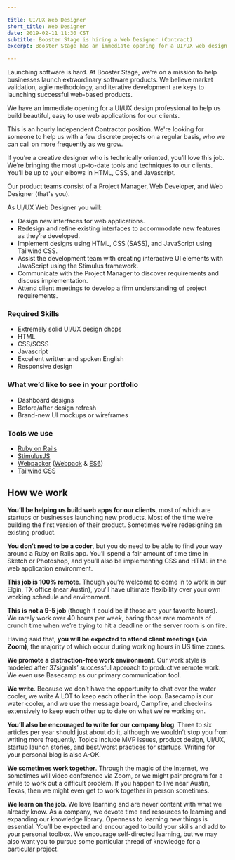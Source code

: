 ```yaml
---

title: UI/UX Web Designer
short_title: Web Designer
date: 2019-02-11 11:30 CST
subtitle: Booster Stage is hiring a Web Designer (Contract)
excerpt: Booster Stage has an immediate opening for a UI/UX web design professional to help us build beautiful, easy to use web applications for our clients.

---
```


Launching software is hard. At Booster Stage, we’re on a mission to help businesses launch extraordinary software products. We believe market validation, agile methodology, and iterative development are keys to launching successful web-based products.

We have an immediate opening for a UI/UX design professional to help us build beautiful, easy to use web applications for our clients.

This is an hourly Independent Contractor position. We're looking for someone to help us with a few discrete projects on a regular basis, who we can call on more frequently as we grow.

If you’re a creative designer who is technically oriented, you’ll love this job. We’re bringing the most up-to-date tools and techniques to our clients. You’ll be up to your elbows in HTML, CSS, and Javascript.

Our product teams consist of a Project Manager, Web Developer, and Web Designer (that's you).

As UI/UX Web Designer you will:

- Design new interfaces for web applications.
- Redesign and refine existing interfaces to accommodate new features as they’re developed.
- Implement designs using HTML, CSS (SASS), and JavaScript using Tailwind CSS.
- Assist the development team with creating interactive UI elements with
  JavaScript using the Stimulus framework.
- Communicate with the Project Manager to discover requirements and discuss implementation.
- Attend client meetings to develop a firm understanding of project
  requirements.

### Required Skills

- Extremely solid UI/UX design chops
- HTML
- CSS/SCSS
- Javascript
- Excellent written and spoken English
- Responsive design

### What we’d like to see in your portfolio

- Dashboard designs
- Before/after design refresh
- Brand-new UI mockups or wireframes

### Tools we use

- [Ruby on Rails](https://rubyonrails.org)
- [StimulusJS](https://stimulusjs.org)
- [Webpacker](https://github.com/rails/webpacker) ([Webpack](https://webpack.js.org) & [ES6](https://github.com/lukehoban/es6features#readme))
- [Tailwind CSS](https://tailwindcss.com)

## How we work

**You’ll be helping us build web apps for our clients**, most of which are startups or businesses launching new products. Most of the time we’re building the first version of their product. Sometimes we’re redesigning an existing product.

**You don’t need to be a coder**, but you do need to be able to find your way around a Ruby on Rails app. You’ll spend a fair amount of time time in Sketch or Photoshop, and you’ll also be implementing CSS and HTML in the web application environment. 

**This job is 100% remote**. Though you’re welcome to come in to work in our Elgin, TX office (near Austin), you’ll have ultimate flexibility over your own working schedule and environment.

**This is not a 9-5 job** (though it could be if those are your favorite hours). We rarely work over 40 hours per week, baring those rare moments of crunch time when we’re trying to hit a deadline or the server room is on fire.

Having said that, **you will be expected to attend client meetings (via Zoom)**, the majority of which occur during working hours in US time zones.

**We promote a distraction-free work environment**. Our work style is modeled after 37signals’ successful approach to productive remote work. We even use Basecamp as our primary communication tool.

**We write**. Because we don’t have the opportunity to chat over the water cooler, we write A LOT to keep each other in the loop. Basecamp is our water cooler, and we use the message board, Campfire, and check-ins extensively to keep each other up to date on what we're working on.

**You’ll also be encouraged to write for our company blog**. Three to six articles per year should just about do it, although we wouldn’t stop you from writing more frequently. Topics include MVP issues, product design, UI/UX, startup launch stories, and best/worst practices for startups. Writing for your personal blog is also A-OK.

**We sometimes work together**. Through the magic of the Internet, we sometimes will video conference via Zoom, or we might pair program for a while to work out a difficult problem. If you happen to live near Austin, Texas, then we might even get to work together in person sometimes.

**We learn on the job**. We love learning and are never content with what we already know. As a company, we devote time and resources to learning and expanding our knowledge library. Openness to learning new things is essential. You’ll be expected and encouraged to build your skills and add to your personal toolbox. We encourage self-directed learning, but we may also want you to pursue some particular thread of knowledge for a particular project.

